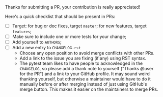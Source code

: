 Thanks for submitting a PR, your contribution is really appreciated!

Here's a quick checklist that should be present in PRs:

- [ ] Target: for bug or doc fixes, target `master`; for new features, target `features`;
- [ ] Make sure to include one or more tests for your change;
- [ ] Add yourself to `AUTHORS`;
- [ ] Add a new entry to `CHANGELOG.rst`
  * Choose any open position to avoid merge conflicts with other PRs.
  * Add a link to the issue you are fixing (if any) using RST syntax.
  * The pytest team likes to have people to acknowledged in the `CHANGELOG`, so please add a thank note to yourself ("Thanks @user for the PR") and a link to your GitHub profile. It may sound weird thanking yourself, but otherwise a maintainer would have to do it manually before or after merging instead of just using GitHub's merge button. This makes it easier on the maintainers to merge PRs. 
